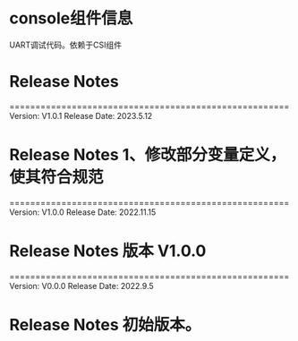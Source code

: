 # console组件信息
UART调试代码。依赖于CSI组件

# Release Notes
======================================================
Version: V1.0.1
Release Date: 2023.5.12

Release Notes
1、修改部分变量定义，使其符合规范
======================================================

======================================================
Version: V1.0.0
Release Date: 2022.11.15

Release Notes
版本 V1.0.0
======================================================

======================================================
Version: V0.0.0
Release Date: 2022.9.5

Release Notes
初始版本。
======================================================